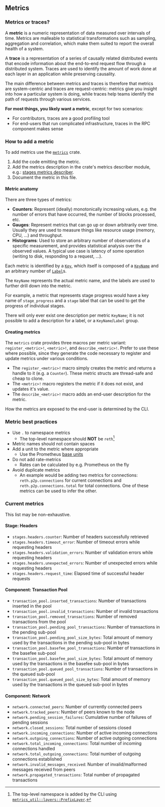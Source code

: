 ## Metrics

### Metrics or traces?

A **metric** is a numeric representation of data measured over intervals of time. Metrics are malleable to statistical transformations such as sampling, aggregation and correlation, which make them suited to report the overall health of a system.

A **trace** is a representation of a series of causally related distributed events that encode information about the end-to-end request flow through a distributed system. Traces are used to identify the amount of work done at each layer in an application while preserving causality.

The main difference between metrics and traces is therefore that metrics are system-centric and traces are request-centric: metrics give you insight into how a particular system is doing, while traces help teams identify the path of requests through various services.

**For most things, you likely want a metric**, except for two scenarios:

- For contributors, traces are a good profiling tool
- For end-users that run complicated infrastructure, traces in the RPC component makes sense

### How to add a metric

To add metrics use the [`metrics`][metrics] crate. 
1. Add the code emitting the metric.
2. Add the metrics description in the crate's metrics describer module, e.g.: [stages metrics describer](https://github.com/paradigmxyz/reth/blob/main/crates/stages/src/metrics.rs).
3. Document the metric in this file.

#### Metric anatomy

There are three types of metrics:

- **Counters**: Represent (ideally) monotonically increasing values, e.g. the number of errors that have occurred, the number of blocks processed, etc.
- **Gauges**: Represent metrics that can go up or down arbitrarily over time. Usually they are used to measure things like resource usage (memory, CPU, ...) and throughput.
- **Histograms**: Used to store an arbitrary number of observations of a specific measurement, and provides statistical analysis over the observed values. A typical use case is latency of some operation (writing to disk, responding to a request, ...).

Each metric is identified by a [`Key`][metrics.Key], which itself is composed of a [`KeyName`][metrics.KeyName] and an arbitrary number of [`Label`][metrics.Label]s.

The `KeyName` represents the actual metric name, and the labels are used to further drill down into the metric.

For example, a metric that represents stage progress would have a key name of `stage_progress` and a `stage` label that can be used to get the progress of individual stages.

There will only ever exist one description per metric `KeyName`; it is not possible to add a description for a label, or a `KeyName`/`Label` group.

#### Creating metrics

The `metrics` crate provides three macros per metric variant: `register_<metric>!`, `<metric>!`, and `describe_<metric>!`. Prefer to use these where possible, since they generate the code necessary to register and update metrics under various conditions.

- The `register_<metric>!` macro simply creates the metric and returns a handle to it (e.g. a `Counter`). These metric structs are thread-safe and cheap to clone.
- The `<metric>!` macro registers the metric if it does not exist, and updates it's value.
- The `describe_<metric>!` macro adds an end-user description for the metric.

How the metrics are exposed to the end-user is determined by the CLI.

### Metric best practices

- Use `.` to namespace metrics
  - The top-level namespace should **NOT** be `reth`[^1]
- Metric names should not contain spaces
- Add a unit to the metric where appropriate
  - Use the Prometheus [base units][prom_base_units]
- Do not add rate-metrics
  - Rates can be calculated by e.g. Prometheus on the fly
- Avoid duplicate metrics
  - An example would be adding two metrics for connections: `reth.p2p.connections` for current connections and `reth.p2p.connections.total` for total connections. One of these metrics can be used to infer the other.

[^1]: The top-level namespace is added by the CLI using [`metrics_util::layers::PrefixLayer`][metrics_util.PrefixLayer].

### Current metrics

This list may be non-exhaustive.

#### Stage: Headers

- `stages.headers.counter`: Number of headers successfully retrieved
- `stages.headers.timeout_error`: Number of timeout errors while requesting headers
- `stages.headers.validation_errors`: Number of validation errors while requesting headers
- `stages.headers.unexpected_errors`: Number of unexpected errors while requesting headers
- `stages.headers.request_time`: Elapsed time of successful header requests

#### Component: Transaction Pool

- `transaction_pool.inserted_transactions`: Number of transactions inserted in the pool
- `transaction_pool.invalid_transactions`: Number of invalid transactions
- `transaction_pool.removed_transactions`: Number of removed transactions from the pool
- `transaction_pool.pending_pool_transactions`: Number of transactions in the pending sub-pool
- `transaction_pool.pending_pool_size_bytes`: Total amount of memory used by the transactions in the pending sub-pool in bytes
- `transaction_pool.basefee_pool_transactions`: Number of transactions in the basefee sub-pool
- `transaction_pool.basefee_pool_size_bytes`: Total amount of memory used by the transactions in the basefee sub-pool in bytes
- `transaction_pool.queued_pool_transactions`: Number of transactions in the queued sub-pool
- `transaction_pool.queued_pool_size_bytes`: Total amount of memory used by the transactions in the queued sub-pool in bytes

#### Component: Network

- `network.connected_peers`: Number of currently connected peers
- `network.tracked_peers`: Number of peers known to the node
- `network.pending_session_failures`: Cumulative number of failures of pending sessions
- `network.closed_sessions`: Total number of sessions closed
- `network.incoming_connections`: Number of active incoming connections
- `network.outgoing_connections`: Number of active outgoing connections
- `network.total_incoming_connections`: Total number of incoming connections handled
- `network.total_outgoing_connections`: Total number of outgoing connections established
- `network.invalid_messages_received`: Number of invalid/malformed messages received from peers
- `network.propagated_transactions`: Total number of propagated transactions

[metrics]: https://docs.rs/metrics
[metrics.Key]: https://docs.rs/metrics/latest/metrics/struct.Key.html
[metrics.KeyName]: https://docs.rs/metrics/latest/metrics/struct.KeyName.html
[metrics.Label]: https://docs.rs/metrics/latest/metrics/struct.Label.html
[prom_base_units]: https://prometheus.io/docs/practices/naming/#base-units
[metrics_util.PrefixLayer]: https://docs.rs/metrics-util/latest/metrics_util/layers/struct.PrefixLayer.html
